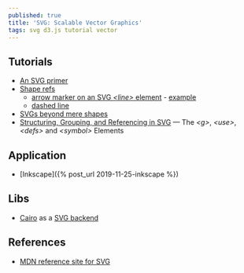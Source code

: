 ```yaml
---
published: true
title: 'SVG: Scalable Vector Graphics'
tags: svg d3.js tutorial vector
---
```

## Tutorials
- [An SVG primer](https://alignedleft.com/tutorials/d3/an-svg-primer)
- [Shape refs](https://www.w3schools.com/graphics/svg_rect.asp)
	- [arrow marker on an SVG _\<line\>_ element](https://stackoverflow.com/questions/12680166/how-to-use-an-arrow-marker-on-an-svg-line-element) - [example](http://dahlström.net/svg/markers/simple-marker.svg)
    - [dashed line](https://www.w3schools.com/graphics/svg_stroking.asp)
- [SVGs beyond mere shapes](https://www.visualcinnamon.com/2016/04/svg-beyond-mere-shapes.html)
- [Structuring, Grouping, and Referencing in SVG](https://www.sarasoueidan.com/blog/structuring-grouping-referencing-in-svg/) — The _\<g\>_, _\<use\>_, _\<defs\>_ and _\<symbol\>_ Elements

## Application
- [Inkscape]({% post_url 2019-11-25-inkscape %})

## Libs
- [Cairo](https://www.cairographics.org/) as a [SVG backend](http://zetcode.com/gfx/cairo/cairobackends/)

## References
- [MDN reference site for SVG](https://developer.mozilla.org/en-US/docs/Web/SVG)
